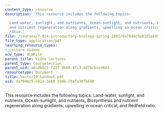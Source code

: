 ```yaml
---
content_type: resource
description: 'This resource includes the following topics:

  Land-water, sunlight, and nutrients, Ocean-sunlight, and nutrients, Biosynthesis
  and nutrient regeneration along gradients, upwelling in ocean critical, and Redfield
  ratio.'
file: /courses/7-014-introductory-biology-spring-2005/da7040c5e81d1e68550620afa30fb608_lectur19_handout.pdf
file_type: application/pdf
learning_resource_types:
- Lecture Videos
ocw_type: OCWFile
parent_title: Video Lectures
parent_type: CourseSection
parent_uid: a6cdb6c1-f237-9b60-8fc3-dd7bcbce46d2
resourcetype: Document
title: lectur19_handout.pdf
uid: da7040c5-e81d-1e68-5506-20afa30fb608
---
```

This resource includes the following topics:
Land-water, sunlight, and nutrients, Ocean-sunlight, and nutrients, Biosynthesis and nutrient regeneration along gradients, upwelling in ocean critical, and Redfield ratio.

